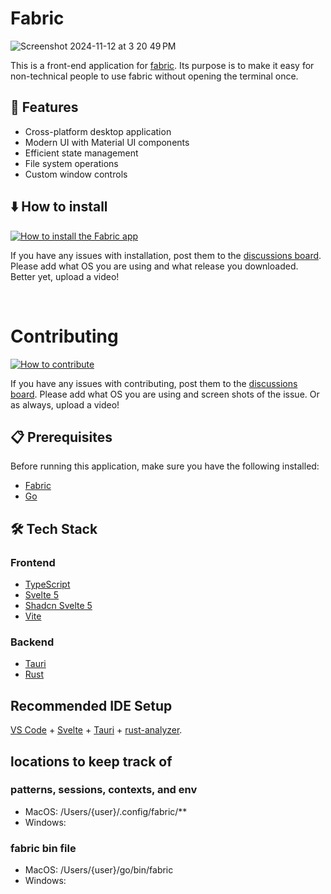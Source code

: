 # Fabric

![Screenshot 2024-11-12 at 3 20 49 PM](https://github.com/user-attachments/assets/65b191ef-20c7-45b9-9cbd-f9e4672f4b15)

This is a front-end application for [fabric](https://github.com/danielmiessler/fabric). Its purpose is to make it easy for non-technical people to use fabric without opening the terminal once.

## 🚀 Features

- Cross-platform desktop application
- Modern UI with Material UI components
- Efficient state management
- File system operations
- Custom window controls

## ⬇️ How to install
[![How to install the Fabric app](https://github.com/user-attachments/assets/bd55f2b2-185c-4b23-815d-6b96a60f742e)](https://www.loom.com/share/e833153a18ab4b1f843f812255e53dd3)

If you have any issues with installation, post them to the [discussions board](https://github.com/noamsiegel/fabric-app/discussions). Please add what OS you are using and what release you downloaded. Better yet, upload a video!

<br>

# Contributing
[![How to contribute](https://github.com/user-attachments/assets/6c5d7da9-bbe0-43ad-acd2-8037c4ad4554)](https://www.loom.com/share/aaa80d725e754de282790d2492dd2399)

If you have any issues with contributing, post them to the [discussions board](https://github.com/noamsiegel/fabric-app/discussions). Please add what OS you are using and screen shots of the issue. Or as always, upload a video!

## 📋 Prerequisites

Before running this application, make sure you have the following installed:

- [Fabric](https://github.com/danielmiessler/fabric)
- [Go](https://go.dev/doc/install)

## 🛠️ Tech Stack
### Frontend

- [TypeScript](https://www.typescriptlang.org)
- [Svelte 5](https://svelte.dev/docs/svelte/overview)
- [Shadcn Svelte 5](https://next.shadcn-svelte.com/docs)
- [Vite](https://vite.dev)

### Backend
- [Tauri](https://v2.tauri.app/start/)
- [Rust](https://doc.rust-lang.org/book/title-page.html)



## Recommended IDE Setup

[VS Code](https://code.visualstudio.com/) + [Svelte](https://marketplace.visualstudio.com/items?itemName=svelte.svelte-vscode) + [Tauri](https://marketplace.visualstudio.com/items?itemName=tauri-apps.tauri-vscode) + [rust-analyzer](https://marketplace.visualstudio.com/items?itemName=rust-lang.rust-analyzer).

## locations to keep track of
### patterns, sessions, contexts, and env
- MacOS: /Users/{user}/.config/fabric/**
- Windows: 
### fabric bin file
- MacOS: /Users/{user}/go/bin/fabric
- Windows:
